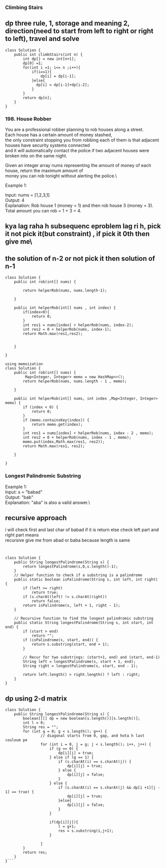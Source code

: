 ### Climbing Stairs
## dp three rule, 1, storage and meaning 2, direction(need to start from left to right or right to left), travel and solve
```
class Solution {
    public int climbStairs(int n) {
        int dp[] = new int[n+1];
        dp[0] =1;
        for(int i =1; i<= n ;i++){
            if(i==1){
                dp[i] = dp[i-1];
            }else{
              dp[i] = dp[i-1]+dp[i-2];
            }
        }
        return dp[n];
    }
}

```
### 198. House Robber
You are a professional robber planning to rob houses along a street. \
Each house has a certain amount of money stashed, \
the only constraint stopping you from robbing each of them is that adjacent houses have security systems connected \
and it will automatically contact the police if two adjacent houses were broken into on the same night.


Given an integer array nums representing the amount of money of each house, return the maximum amount of \
money you can rob tonight without alerting the police.\

 

Example 1:

Input: nums = [1,2,3,1]\
Output: 4\
Explanation: Rob house 1 (money = 1) and then rob house 3 (money = 3).\
Total amount you can rob = 1 + 3 = 4.
## kya lag raha h subsequenc eproblem lag ri h, pick it not pick it(but constraint) , if pick it 0th then give me\
## the solution of n-2 or not pick it then solution of n-1
```
class Solution {
    public int rob(int[] nums) {
        
        return helperRob(nums, nums.length-1);

    }

    public int helperRob(int[] nums , int index) {
        if(index<0){
            return 0;
        }
        int res1 = nums[index] + helperRob(nums, index-2);
        int res2 = 0 + helperRob(nums, index-1);
        return Math.max(res1,res2);


    }
    
}
```
```
using memoization
class Solution {
    public int rob(int[] nums) {
         Map<Integer, Integer> memo = new HashMap<>();
        return helperRob(nums, nums.length - 1 , memo);

    }

    public int helperRob(int[] nums, int index ,Map<Integer, Integer> memo) {
        if (index < 0) {
            return 0;
        }
        if (memo.containsKey(index)) {
            return memo.get(index);
        }
        int res1 = nums[index] + helperRob(nums, index - 2 , memo);
        int res2 = 0 + helperRob(nums, index - 1 , memo);
        memo.put(index,Math.max(res1, res2));
        return Math.max(res1, res2);

    }

}
```
### Longest Palindromic Substring
Example 1:\
Input: s = "babad"\
Output: "bab"\
Explanation: "aba" is also a valid answer.\
 ## recursive approach
i will check first and last char of babad if it is return else check left part and right part means \
recursive give me from abad or baba because length is same 
```


class Solution {
    public String longestPalindrome(String s) {
        return longestPalindrome(s,0,s.length()-1);
    }
    // Helper function to check if a substring is a palindrome
    public static boolean isPalindrome(String s, int left, int right) {
        if (left >= right)
            return true;
        if (s.charAt(left) != s.charAt(right))
            return false;
        return isPalindrome(s, left + 1, right - 1);
    }

    // Recursive function to find the longest palindromic substring
    public static String longestPalindrome(String s, int start, int end) {
        if (start > end)
            return "";
        if (isPalindrome(s, start, end)) {
            return s.substring(start, end + 1);
        }

        // Recur for two substrings: (start+1, end) and (start, end-1)
        String left = longestPalindrome(s, start + 1, end);
        String right = longestPalindrome(s, start, end - 1);

        return left.length() > right.length() ? left : right;
    }
}

```
## dp using 2-d matrix
```
class Solution {
    public String longestPalindrome(String s) {
        boolean[][] dp = new boolean[s.length()][s.length()];
        int l = 0;
        String res = "";
        for (int g = 0; g < s.length(); g++) {
                // diagonal starts from 0, gap, and hota h last couloum pe
                for (int i = 0, j = g; j < s.length(); i++, j++) {
                    if (g == 0) {
                        dp[i][j] = true;
                    } else if (g == 1) {
                        if (s.charAt(i) == s.charAt(j)) {
                            dp[i][j] = true;
                        } else {
                            dp[i][j] = false;
                        }
                    } else {
                        if (s.charAt(i) == s.charAt(j) && dp[i +1][j - 1] == true) {
                            dp[i][j] = true;
                        }else{
                            dp[i][j] = false;
                        }
                    }

                    if(dp[i][j]){
                        l = g+1;
                        res = s.substring(i,j+1);
                    }
                    
                }
        }
        return res;
    }
}```

